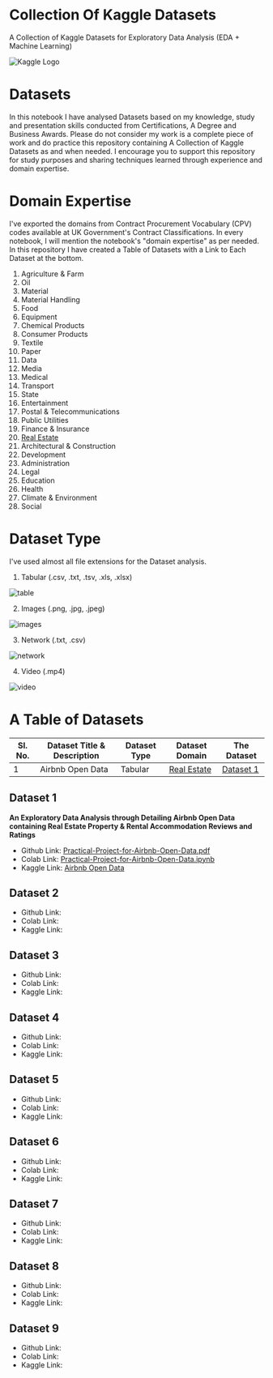 # Collection Of Kaggle Datasets
A Collection of Kaggle Datasets for Exploratory Data Analysis (EDA + Machine Learning)

![Kaggle Logo](./kaggle-logo-transparent-300.png)

# Datasets

In this notebook I have analysed Datasets based on my knowledge, study and presentation skills conducted from Certifications, A Degree and Business Awards. Please do not consider my work is a complete piece of work and do practice this repository containing A Collection of Kaggle Datasets as and when needed. I encourage you to support this repository for study purposes and sharing techniques learned through experience and domain expertise. 

# Domain Expertise

I've exported the domains from Contract Procurement Vocabulary (CPV) codes available at UK Government's Contract Classifications. In every notebook, I will mention the notebook's "domain expertise" as per needed. In this repository I have created a Table of Datasets with a Link to Each Dataset at the bottom. 

1. Agriculture & Farm
2. Oil
3. Material
4. Material Handling
5. Food
6. Equipment
7. Chemical Products
8. Consumer Products
9. Textile
10. Paper
11. Data
12. Media
13. Medical
14. Transport
15. State
16. Entertainment
17. Postal & Telecommunications
18. Public Utilities
19. Finance & Insurance
20. [Real Estate](./datasets/real_estate/)
21. Architectural & Construction
22. Development
23. Administration
24. Legal
25. Education
26. Health
27. Climate & Environment
28. Social

# Dataset Type

I've used almost all file extensions for the Dataset analysis. 

1. Tabular (.csv, .txt, .tsv, .xls, .xlsx)

![table](./assets/table.png)

2. Images (.png, .jpg, .jpeg)

![images](./assets/gallery.png)

3. Network (.txt, .csv)

![network](./assets/neural.png)

4. Video (.mp4)

![video](./assets/multimedia.png)

# A Table of Datasets

| Sl. No. | Dataset Title & Description | Dataset Type | Dataset Domain | The Dataset |
|---------|-----------------------------|--------------|----------------|-------------|
| 1 | Airbnb Open Data | Tabular | [Real Estate](./datasets/real_estate/) | [Dataset 1](#dataset-1) |


## Dataset 1

**An Exploratory Data Analysis through Detailing Airbnb Open Data containing Real Estate Property & Rental Accommodation Reviews and Ratings**

- Github Link: [Practical-Project-for-Airbnb-Open-Data.pdf](https://github.com/aswinvk28/collection-of-kaggle-datasets/blob/main/datasets/real_estate/airbnb_open_data/Practical_Project_for_Airbnb_Open_Data.pdf)
- Colab Link: [Practical-Project-for-Airbnb-Open-Data.ipynb](https://colab.research.google.com/drive/1xUeS_hPeF2Zrs31_Q_AKBoRKP0sOk8kd?usp=sharing)
- Kaggle Link: [Airbnb Open Data](https://www.kaggle.com/datasets/arianazmoudeh/airbnbopendata/data)

## Dataset 2

- Github Link: 
- Colab Link: 
- Kaggle Link: 

## Dataset 3

- Github Link: 
- Colab Link: 
- Kaggle Link: 

## Dataset 4

- Github Link: 
- Colab Link: 
- Kaggle Link: 

## Dataset 5

- Github Link: 
- Colab Link: 
- Kaggle Link: 

## Dataset 6

- Github Link: 
- Colab Link: 
- Kaggle Link: 

## Dataset 7

- Github Link: 
- Colab Link: 
- Kaggle Link: 

## Dataset 8

- Github Link: 
- Colab Link: 
- Kaggle Link: 

## Dataset 9

- Github Link: 
- Colab Link: 
- Kaggle Link: 
